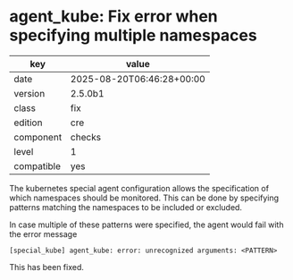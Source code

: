 [//]: # (werk v2)
# agent_kube: Fix error when specifying multiple namespaces

key        | value
---------- | ---
date       | 2025-08-20T06:46:28+00:00
version    | 2.5.0b1
class      | fix
edition    | cre
component  | checks
level      | 1
compatible | yes

The kubernetes special agent configuration allows the specification of which namespaces should be monitored.
This can be done by specifying patterns matching the namespaces to be included or excluded.

In case multiple of these patterns were specified, the agent would fail with the error message
```
[special_kube] agent_kube: error: unrecognized arguments: <PATTERN>
```
This has been fixed.
